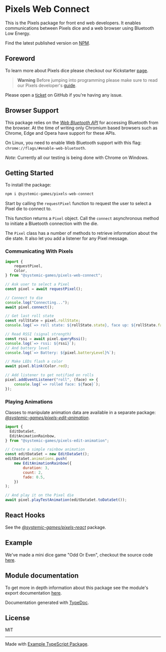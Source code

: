 # Pixels Web Connect

This is the Pixels package for front end web developers.
It enables communications between Pixels dice and a web browser
using Bluetooth Low Energy.

Find the latest published version on [NPM](
  https://www.npmjs.com/package/@systemic-games/pixels-web-connect
).

## Foreword

To learn more about Pixels dice please checkout our Kickstarter [page](
    https://www.kickstarter.com/projects/pixels-dice/pixels-the-electronic-dice
).

> **Warning**
> Before jumping into programming please make sure to read our Pixels developer's
> [guide](https://github.com/GameWithPixels/.github/blob/main/doc/DevelopersGuide.md).

Please open a [ticket](
    https://github.com/GameWithPixels/pixels-js/issues
) on GitHub if you're having any issue.

## Browser Support

This package relies on the [*Web Bluetooth API*](
    https://developer.mozilla.org/en-US/docs/Web/API/Web_Bluetooth_API
) for accessing Bluetooth from the browser.
At the time of writing only Chromium based browsers such as Chrome, Edge
and Opera have support for these APIs.

On Linux, you need to enable Web Bluetooth support with this flag:
`chrome://flags/#enable-web-bluetooth`.

*Note:*
Currently all our testing is being done with Chrome on Windows.

## Getting Started

To install the package:
```sh
npm i @systemic-games/pixels-web-connect
```

Start by calling the `requestPixel` function to request the user to select
a Pixel die to connect to.

This function returns a `Pixel` object.
Call the `connect` asynchronous method to initiate a Bluetooth connection with
the die.

The `Pixel` class has a number of methods to retrieve information about the
die state. It also let you add a listener for any Pixel message.

### Communicating With Pixels

```JavaScript
import {
	requestPixel,
	Color,
} from "@systemic-games/pixels-web-connect";

// Ask user to select a Pixel
const pixel = await requestPixel();

// Connect to die
console.log("Connecting...");
await pixel.connect();

// Get last roll state
const rollState = pixel.rollState;
console.log(`=> roll state: ${rollState.state}, face up: ${rollState.face}`);

// Read RSSI (signal strength)
const rssi = await pixel.queryRssi();
console.log(`=> rssi: ${rssi}`);
// And battery level
console.log(`=> Battery: ${pixel.batteryLevel}%`);

// Make LEDs flash a color
await pixel.blink(Color.red);

// Add listener to get notified on rolls
pixel.addEventListener("roll", (face) => {
	console.log(`=> rolled face: ${face}`);
});
```

### Playing Animations

Classes to manipulate animation data are available in a separate package:
[*@systemic-games/pixels-edit-animation*](
    https://www.npmjs.com/package/@systemic-games/pixels-edit-animation
).

```JavaScript
import {
  EditDataSet,
  EditAnimationRainbow,
} from "@systemic-games/pixels-edit-animation";

// Create a simple rainbow animation
const editDataSet = new EditDataSet();
editDataSet.animations.push(
    new EditAnimationRainbow({
        duration: 3,
        count: 2,
        fade: 0.5,
    })
);

// And play it on the Pixel die
await pixel.playTestAnimation(editDataSet.toDataSet());
```

## React Hooks

See the [*@systemic-games/pixels-react*](../pixels-react) package.

## Example

We've made a mini dice game "Odd Or Even", checkout the source code [here](
    https://github.com/GameWithPixels/PixelsWebDemo
).

## Module documentation

To get more in depth information about this package see the module's export
documentation [here](
    https://gamewithpixels.github.io/pixels-js/modules/_systemic_games_pixels_web_connect.html
).

Documentation generated with [TypeDoc](https://typedoc.org/).

## License

MIT

---

Made with [Example TypeScript Package](
    https://github.com/tomchen/example-typescript-package
).
